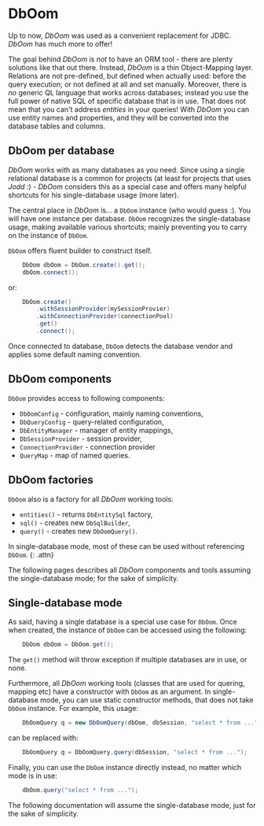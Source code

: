 # DbOom

Up to now, *DbOom* was used as a convenient replacement for JDBC. *DbOom* has much more to offer!

The goal behind *DbOom* is _not_ to have an ORM tool - there are plenty solutions like that out there. Instead, *DbOom* is a thin Object-Mapping layer. Relations are not pre-defined, but defined when actually used: before the query execution; or not defined at all and set manually. Moreover, there is _no_ generic QL language that works across databases; instead you use the full power of native SQL of specific database that is in use. That does not mean that you can't address _entities_ in your queries! With *DbOom* you can use entity names and properties, and they will be converted into the database tables and columns.

## DbOom per database

*DbOom* works with as many databases as you need. Since using a single relational database is a common for projects (at least for projects that uses *Jodd* :) - *DbOom* considers this as a special case and offers many helpful shortcuts for his single-database usage (more later).

The central place in *DbOom* is... a `DbOom` instance (who would guess :). You will have one instance per database. `DbOom` recognizes the single-database usage, making available various shortcuts; mainly preventing you to carry on the instance of `DbOom`.

`DbOom` offers fluent builder to construct itself.

~~~~~ java
	DbOom dbOom = DbOom.create().get();
	dbOom.connect();
~~~~~

or:

~~~~~ java
	DbOom.create()
		.withSessionProvider(mySessionProvier)
		.withConnectionProvider(connectionPool)
		.get()
		.connect();
~~~~~

Once connected to database, `DbOom` detects the database vendor and applies some default naming convention.

## DbOom components

`DbOom` provides access to following components:

+ `DbOomConfig` - configuration, mainly naming conventions,
+ `DbQueryConfig` - query-related configuration,
+ `DbEntityManager` - manager of entity mappings,
+ `DbSessionProvider` - session provider,
+ `ConnectionProvider` - connection provider
+ `QueryMap` - map of named queries.

## DbOom factories

`DbOom` also is a factory for all *DbOom* working tools:

+ `entities()` - returns `DbEntitySql` factory,
+ `sql()` - creates new `DbSqlBuilder`,
+ `query()` - creates new `DbOomQuery()`.

In single-database mode, most of these can be used without referencing `DbOom`.
{: .attn}

The following pages describes all *DbOom* components and tools assuming the single-database mode; for the sake of simplicity.

## Single-database mode

As said, having a single database is a special use case for `DbOom`. Once when created, the instance of `DbOom` can be accessed using the following:

~~~~~ java
    DbOom dbOom = DbOom.get();
~~~~~

The `get()` method will throw exception if multiple databases are in use, or none.

Furthermore, all *DbOom* working tools (classes that are used for quering, mapping etc) have a constructor with `DbOom` as an argument. In single-database mode, you can use static constructor methods, that does not take `DbOom` instance. For example, this usage:

~~~~~ java
    DbOomQuery q = new DbOomQuery(dbOom, dbSession, "select * from ...");
~~~~~

can be replaced with:

~~~~~ java
	DbOomQuery q = DbOomQuery.query(dbSession, "select * from ...");
~~~~~

Finally, you can use the `DbOom` instance directly instead, no matter which mode is in use:

~~~~~ java
	dbOom.query("select * from ...");
~~~~~

The following documentation will assume the single-database mode, just for the sake of simplicity.
